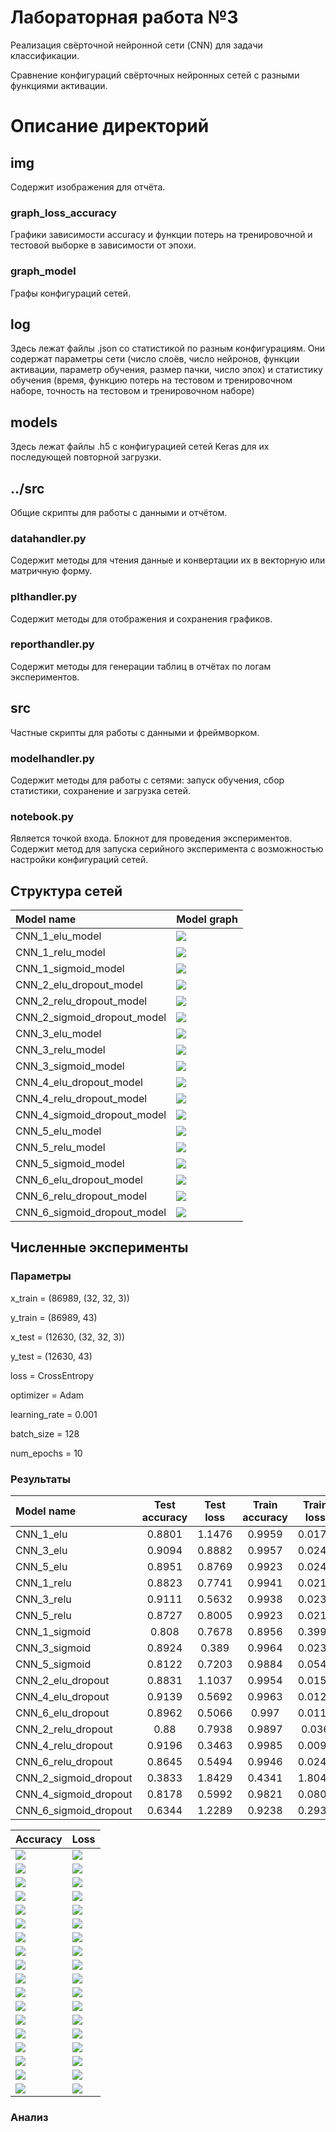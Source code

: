# Лабораторная работа №3
Реализация свёрточной нейронной сети (CNN) для задачи классификации.

Сравнение конфигураций свёрточных нейронных сетей c разными функциями активации.

# Описание директорий

## img
Содержит изображения для отчёта.
### graph_loss_accuracy
Графики зависимости accuracy и функции потерь на тренировочной и тестовой выборке в зависимости от эпохи.
### graph_model
Графы конфигураций сетей.

## log
Здесь лежат файлы .json со статистикой по разным конфигурациям.
Они содержат параметры сети (число слоёв, число нейронов, функции активации, параметр обучения, размер пачки, число эпох)
и статистику обучения (время, функцию потерь на тестовом и тренировочном наборе, точность на тестовом и тренировочном наборе)

## models
Здесь лежат файлы .h5 с конфигурацией сетей Keras для их последующей повторной загрузки.

## ../src
Общие скрипты для работы с данными и отчётом.
### datahandler.py
Содержит методы для чтения данные и конвертации их в векторную или матричную форму.
### plthandler.py
Содержит методы для отображения и сохранения графиков.
### reporthandler.py
Содержит методы для генерации таблиц в отчётах по логам экспериментов.

## src
Частные скрипты для работы с данными и фреймворком.
### modelhandler.py
Содержит методы для работы с сетями: запуск обучения, сбор статистики, сохранение и загрузка сетей.
### notebook.py
Является точкой входа. Блокнот для проведения экспериментов. Содержит метод для запуска серийного эксперимента с 
возможностью настройки конфигураций сетей.

## Структура сетей

[comment]: # (graph_model_table_start)

|         Model name          |                     Model graph                      |
| :-------------------------- | :--------------------------------------------------- |
| CNN_1_elu_model             | ![](img/graph_model/CNN_1_elu_model.png)             |
| CNN_1_relu_model            | ![](img/graph_model/CNN_1_relu_model.png)            |
| CNN_1_sigmoid_model         | ![](img/graph_model/CNN_1_sigmoid_model.png)         |
| CNN_2_elu_dropout_model     | ![](img/graph_model/CNN_2_elu_dropout_model.png)     |
| CNN_2_relu_dropout_model    | ![](img/graph_model/CNN_2_relu_dropout_model.png)    |
| CNN_2_sigmoid_dropout_model | ![](img/graph_model/CNN_2_sigmoid_dropout_model.png) |
| CNN_3_elu_model             | ![](img/graph_model/CNN_3_elu_model.png)             |
| CNN_3_relu_model            | ![](img/graph_model/CNN_3_relu_model.png)            |
| CNN_3_sigmoid_model         | ![](img/graph_model/CNN_3_sigmoid_model.png)         |
| CNN_4_elu_dropout_model     | ![](img/graph_model/CNN_4_elu_dropout_model.png)     |
| CNN_4_relu_dropout_model    | ![](img/graph_model/CNN_4_relu_dropout_model.png)    |
| CNN_4_sigmoid_dropout_model | ![](img/graph_model/CNN_4_sigmoid_dropout_model.png) |
| CNN_5_elu_model             | ![](img/graph_model/CNN_5_elu_model.png)             |
| CNN_5_relu_model            | ![](img/graph_model/CNN_5_relu_model.png)            |
| CNN_5_sigmoid_model         | ![](img/graph_model/CNN_5_sigmoid_model.png)         |
| CNN_6_elu_dropout_model     | ![](img/graph_model/CNN_6_elu_dropout_model.png)     |
| CNN_6_relu_dropout_model    | ![](img/graph_model/CNN_6_relu_dropout_model.png)    |
| CNN_6_sigmoid_dropout_model | ![](img/graph_model/CNN_6_sigmoid_dropout_model.png) |

[comment]: # (graph_model_table_end)

## Численные эксперименты
### Параметры
x_train = (86989, (32, 32, 3))

y_train = (86989, 43)

x_test = (12630, (32, 32, 3)) 

y_test = (12630, 43)

loss = CrossEntropy 

optimizer = Adam

learning_rate = 0.001

batch_size = 128

num_epochs = 10

### Результаты
[comment]: # (result_table_start)

|      Model name       | Test accuracy | Test loss | Train accuracy | Train loss | Time_train (s) |
| :-------------------- | :-----------: | :-------: | :------------: | :--------: | :------------: |
| CNN_1_elu             |    0.8801     |  1.1476   |     0.9959     |   0.0174   |    800.8384    |
| CNN_3_elu             |    0.9094     |  0.8882   |     0.9957     |   0.0247   |   1101.1085    |
| CNN_5_elu             |    0.8951     |  0.8769   |     0.9923     |   0.0241   |    790.2303    |
| CNN_1_relu            |    0.8823     |  0.7741   |     0.9941     |   0.0216   |    781.0184    |
| CNN_3_relu            |    0.9111     |  0.5632   |     0.9938     |   0.0234   |   1066.1482    |
| CNN_5_relu            |    0.8727     |  0.8005   |     0.9923     |   0.0218   |    766.4206    |
| CNN_1_sigmoid         |     0.808     |  0.7678   |     0.8956     |   0.3995   |    801.3745    |
| CNN_3_sigmoid         |    0.8924     |   0.389   |     0.9964     |   0.0232   |   1081.7477    |
| CNN_5_sigmoid         |    0.8122     |  0.7203   |     0.9884     |   0.0547   |    771.3893    |
| CNN_2_elu_dropout     |    0.8831     |  1.1037   |     0.9954     |   0.0156   |    875.3395    |
| CNN_4_elu_dropout     |    0.9139     |  0.5692   |     0.9963     |   0.0129   |   1213.8117    |
| CNN_6_elu_dropout     |    0.8962     |  0.5066   |     0.997      |   0.0117   |    844.8452    |
| CNN_2_relu_dropout    |     0.88      |  0.7938   |     0.9897     |   0.036    |    856.6438    |
| CNN_4_relu_dropout    |    0.9196     |  0.3463   |     0.9985     |   0.0096   |   1171.3076    |
| CNN_6_relu_dropout    |    0.8645     |  0.5494   |     0.9946     |   0.0244   |    834.5455    |
| CNN_2_sigmoid_dropout |    0.3833     |  1.8429   |     0.4341     |   1.8047   |    864.0562    |
| CNN_4_sigmoid_dropout |    0.8178     |  0.5992   |     0.9821     |   0.0804   |   1190.1844    |
| CNN_6_sigmoid_dropout |    0.6344     |  1.2289   |     0.9238     |   0.2938   |    827.8438    |

[comment]: # (result_table_end)

[comment]: # (graph_table_start)

|                            Accuracy                             |                            Loss                             |
| :-------------------------------------------------------------- | :---------------------------------------------------------- |
| ![](img/graph_loss_accuracy/CNN_1_elu_accuracy.png)             | ![](img/graph_loss_accuracy/CNN_1_elu_loss.png)             |
| ![](img/graph_loss_accuracy/CNN_1_relu_accuracy.png)            | ![](img/graph_loss_accuracy/CNN_1_relu_loss.png)            |
| ![](img/graph_loss_accuracy/CNN_1_sigmoid_accuracy.png)         | ![](img/graph_loss_accuracy/CNN_1_sigmoid_loss.png)         |
| ![](img/graph_loss_accuracy/CNN_2_elu_dropout_accuracy.png)     | ![](img/graph_loss_accuracy/CNN_2_elu_dropout_loss.png)     |
| ![](img/graph_loss_accuracy/CNN_2_relu_dropout_accuracy.png)    | ![](img/graph_loss_accuracy/CNN_2_relu_dropout_loss.png)    |
| ![](img/graph_loss_accuracy/CNN_2_sigmoid_dropout_accuracy.png) | ![](img/graph_loss_accuracy/CNN_2_sigmoid_dropout_loss.png) |
| ![](img/graph_loss_accuracy/CNN_3_elu_accuracy.png)             | ![](img/graph_loss_accuracy/CNN_3_elu_loss.png)             |
| ![](img/graph_loss_accuracy/CNN_3_relu_accuracy.png)            | ![](img/graph_loss_accuracy/CNN_3_relu_loss.png)            |
| ![](img/graph_loss_accuracy/CNN_3_sigmoid_accuracy.png)         | ![](img/graph_loss_accuracy/CNN_3_sigmoid_loss.png)         |
| ![](img/graph_loss_accuracy/CNN_4_elu_dropout_accuracy.png)     | ![](img/graph_loss_accuracy/CNN_4_elu_dropout_loss.png)     |
| ![](img/graph_loss_accuracy/CNN_4_relu_dropout_accuracy.png)    | ![](img/graph_loss_accuracy/CNN_4_relu_dropout_loss.png)    |
| ![](img/graph_loss_accuracy/CNN_4_sigmoid_dropout_accuracy.png) | ![](img/graph_loss_accuracy/CNN_4_sigmoid_dropout_loss.png) |
| ![](img/graph_loss_accuracy/CNN_5_elu_accuracy.png)             | ![](img/graph_loss_accuracy/CNN_5_elu_loss.png)             |
| ![](img/graph_loss_accuracy/CNN_5_relu_accuracy.png)            | ![](img/graph_loss_accuracy/CNN_5_relu_loss.png)            |
| ![](img/graph_loss_accuracy/CNN_5_sigmoid_accuracy.png)         | ![](img/graph_loss_accuracy/CNN_5_sigmoid_loss.png)         |
| ![](img/graph_loss_accuracy/CNN_6_elu_dropout_accuracy.png)     | ![](img/graph_loss_accuracy/CNN_6_elu_dropout_loss.png)     |
| ![](img/graph_loss_accuracy/CNN_6_relu_dropout_accuracy.png)    | ![](img/graph_loss_accuracy/CNN_6_relu_dropout_loss.png)    |
| ![](img/graph_loss_accuracy/CNN_6_sigmoid_dropout_accuracy.png) | ![](img/graph_loss_accuracy/CNN_6_sigmoid_dropout_loss.png) |

[comment]: # (graph_table_end)

### Анализ


